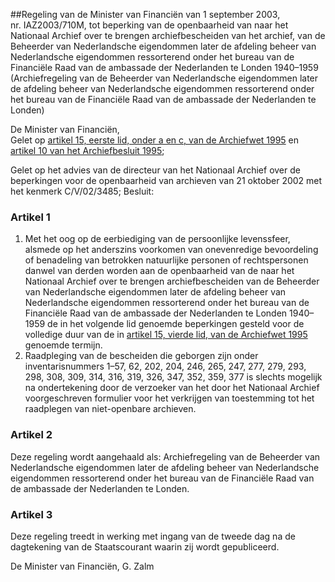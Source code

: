<meta http-equiv='Content-Type' content='text/html; charset=utf-8' />

##Regeling van de Minister van Financiën van 1 september 2003, nr. IAZ2003/710M, tot beperking van de openbaarheid van naar het Nationaal Archief over te brengen archiefbescheiden van het archief, van de Beheerder van Nederlandsche eigendommen later de afdeling beheer van Nederlandsche eigendommen ressorterend onder het bureau van de Financiële Raad van de ambassade der Nederlanden te Londen 1940–1959 (Archiefregeling van de Beheerder van Nederlandsche eigendommen later de afdeling beheer van Nederlandsche eigendommen ressorterend onder het bureau van de Financiële Raad van de ambassade der Nederlanden te Londen)

De Minister van Financiën,  
Gelet op [artikel 15, eerste lid, onder a en c, van de Archiefwet 1995](../../../../../../../../../../../../wet/archiefwet/1995/BWBR0007376/README.md) en [artikel 10 van het Archiefbesluit 1995](../../../../../../../../../../../../AMvB/archiefbesluit/1995/BWBR0007748/README.md);

Gelet op het advies van de directeur van het Nationaal Archief over de beperkingen voor de openbaarheid van archieven van 21 oktober 2002 met het kenmerk C/V/02/3485;
Besluit:    

### Artikel  1  

1.  Met het oog op de eerbiediging van de persoonlijke levenssfeer, alsmede op het anderszins voorkomen van onevenredige bevoordeling of benadeling van betrokken natuurlijke personen of rechtspersonen danwel van derden worden aan de openbaarheid van de naar het Nationaal Archief over te brengen archiefbescheiden van de Beheerder van Nederlandsche eigendommen later de afdeling beheer van Nederlandsche eigendommen ressorterend onder het bureau van de Financiële Raad van de ambassade der Nederlanden te Londen 1940–1959 de in het volgende lid genoemde beperkingen gesteld voor de volledige duur van de in [artikel 15, vierde lid, van de Archiefwet 1995](../../../../../../../../../../../../wet/archiefwet/1995/BWBR0007376/README.md) genoemde termijn.   
2.  Raadpleging van de bescheiden die geborgen zijn onder inventarisnummers 1–57, 62, 202, 204, 246, 265, 247, 277, 279, 293, 298, 308, 309, 314, 316, 319, 326, 347, 352, 359, 377 is slechts mogelijk na ondertekening door de verzoeker van het door het Nationaal Archief voorgeschreven formulier voor het verkrijgen van toestemming tot het raadplegen van niet-openbare archieven.  

### Artikel  2  

Deze regeling wordt aangehaald als: Archiefregeling van de Beheerder van Nederlandsche eigendommen later de afdeling beheer van Nederlandsche eigendommen ressorterend onder het bureau van de Financiële Raad van de ambassade der Nederlanden te Londen. 

### Artikel  3  

Deze regeling treedt in werking met ingang van de tweede dag na de dagtekening van de Staatscourant waarin zij wordt gepubliceerd. 

De 
Minister van Financiën, 
G. Zalm      
